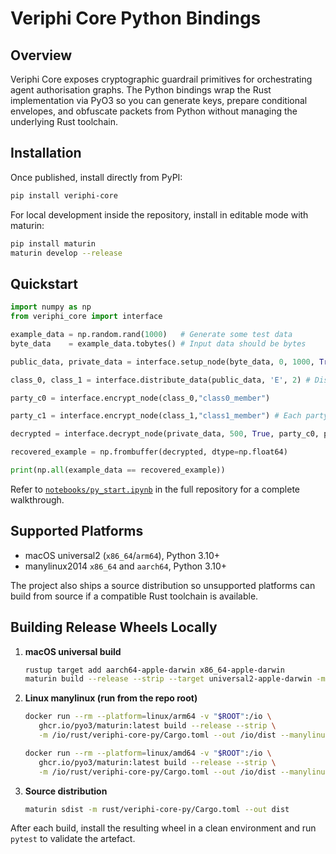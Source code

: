 # Veriphi Core Python Bindings

## Overview
Veriphi Core exposes cryptographic guardrail primitives for orchestrating agent authorisation graphs. The Python bindings wrap the Rust implementation via PyO3 so you can generate keys, prepare conditional envelopes, and obfuscate packets from Python without managing the underlying Rust toolchain.

## Installation
Once published, install directly from PyPI:

```bash
pip install veriphi-core
```

For local development inside the repository, install in editable mode with maturin:

```bash
pip install maturin
maturin develop --release
```

## Quickstart

```python
import numpy as np
from veriphi_core import interface

example_data = np.random.rand(1000)   # Generate some test data
byte_data    = example_data.tobytes() # Input data should be bytes

public_data, private_data = interface.setup_node(byte_data, 0, 1000, True) # Setup the encryption for conditions between 0, 1000

class_0, class_1 = interface.distribute_data(public_data, 'E', 2) # Distribute packets to 2 different classes

party_c0 = interface.encrypt_node(class_0,"class0_member")

party_c1 = interface.encrypt_node(class_1,"class1_member") # Each party independently processes the public data for their class

decrypted = interface.decrypt_node(private_data, 500, True, party_c0, party_c1) # recover the packet with the private data, a valid condition, and data from each class

recovered_example = np.frombuffer(decrypted, dtype=np.float64)

print(np.all(example_data == recovered_example))


```

Refer to [`notebooks/py_start.ipynb`](https://github.com/Veriphi-labs/veriphi/blob/main/notebooks/py_start.ipynb) in the full repository for a complete walkthrough.

## Supported Platforms
- macOS universal2 (`x86_64`/`arm64`), Python 3.10+
- manylinux2014 `x86_64` and `aarch64`, Python 3.10+

The project also ships a source distribution so unsupported platforms can build from source if a compatible Rust toolchain is available.

## Building Release Wheels Locally
1. **macOS universal build**
   ```bash
   rustup target add aarch64-apple-darwin x86_64-apple-darwin
   maturin build --release --strip --target universal2-apple-darwin -m rust/veriphi-core-py/Cargo.toml --out dist
   ```
2. **Linux manylinux (run from the repo root)**
   ```bash
   docker run --rm --platform=linux/arm64 -v "$ROOT":/io \
      ghcr.io/pyo3/maturin:latest build --release --strip \
      -m /io/rust/veriphi-core-py/Cargo.toml --out /io/dist --manylinux 2014
   
   docker run --rm --platform=linux/amd64 -v "$ROOT":/io \
      ghcr.io/pyo3/maturin:latest build --release --strip \
      -m /io/rust/veriphi-core-py/Cargo.toml --out /io/dist --manylinux 2014
   ```
4. **Source distribution**
   ```bash
   maturin sdist -m rust/veriphi-core-py/Cargo.toml --out dist
   ```

After each build, install the resulting wheel in a clean environment and run `pytest` to validate the artefact.
